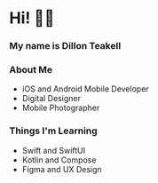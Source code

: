 # Hi! 👋🏻
### My name is Dillon Teakell
### About Me
- iOS and Android Mobile Developer
- Digital Designer
- Mobile Photographer

### Things I'm Learning
- Swift and SwiftUI
- Kotlin and Compose
- Figma and UX Design
